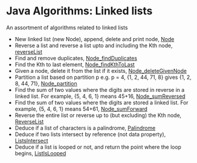 # Java Algorithms: Linked lists #

An assortment of algorithms related to linked lists

+ New linked list (new Node), append, delete and print node, [Node](../LinkedList/algorithms/Node.java)
+ Reverse a list and reverse a list upto and including the Kth node, [reverseList](../LinkedList/algorithms/ReverseList.java)
+ Find and remove duplicates, [Node_findDuplicates](../LinkedList/algorithms/FindDuplicates.java)
+ Find the Kth to last element, [Node_findKthToLast](../LinkedList/algorithms/FindKthToLast.java)
+ Given a node, delete it from the list if it exists, [Node_deleteGivenNode](../LinkedList/algorithms/Node.java#L77)
+ Partition a list based on partition p e.g. p = 4, {1, 2, 44, 71, 8} gives {1, 2, 8, 44, 71}, [Node_partition](../LinkedList/algorithms/PartitionAboutP.java) 
+ Find the sum of two values where the digits are stored in reverse in a linked list. For example, {5, 4, 6, 1} means 45+16, [Node_sumReversed](../LinkedList/algorithms/SumReversed.java)
+ Find the sum of two values where the digits are stored a linked list. For example, {5, 4, 6, 1} means 54+61, [Node_sumForward](../LinkedList/algorithms/SumForward.java)
+ Reverse the entire list or reverse up to (but excluding) the Kth node, [ReverseList](../LinkedList/algorithms/ReverseList.java)
+ Deduce if a list of characters is a palindrome, [Palindrome](../LinkedList/algorithms/Palindrome.java)
+ Deduce if two lists intersect by reference (not data property), [ListsIntersect](../LinkedList/algorithms/ListsIntersect.java)
+ Deduce if a list is looped or not, and return the point where the loop begins, [ListIsLooped](../LinkedList/algorithms/ListIsLooped.java)
